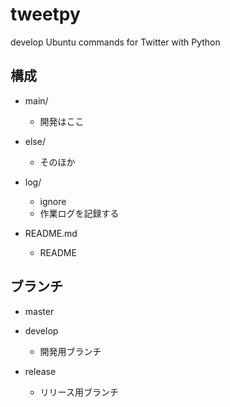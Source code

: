 # tweetpy
develop Ubuntu commands for Twitter with Python

## 構成
  * main/
    - 開発はここ

  * else/
    - そのほか

  * log/
    - ignore
    - 作業ログを記録する

  * README.md
    - README

## ブランチ
  * master

  * develop
    - 開発用ブランチ

  * release
    - リリース用ブランチ
